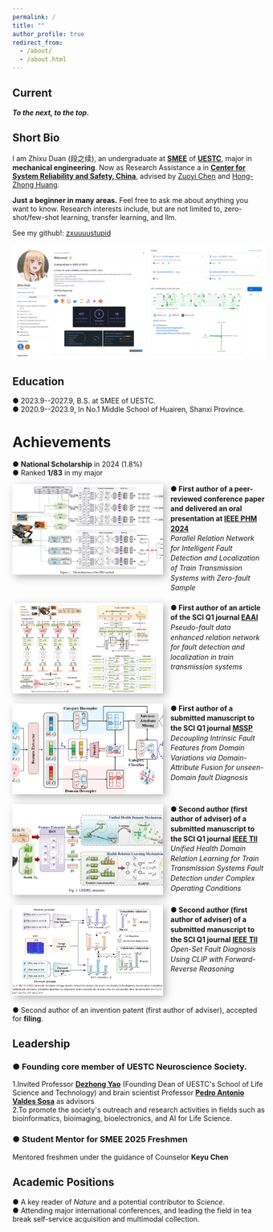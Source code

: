 ```yaml
---
permalink: /
title: ""
author_profile: true
redirect_from: 
  - /about/
  - /about.html
---
```

Current
----------
***To the next, to the top.***


Short Bio
-----
I am Zhixu Duan (段之续), an undergraduate at [**SMEE**](https://www.smee.uestc.edu.cn/) of [**UESTC**](https://www.uestc.edu.cn/), major in **mechanical engineering**. Now as Research Assistance a in [**Center for System Reliability and Safety, China**](http://relialab.org/), advised by [Zuoyi Chen](https://scholar.google.com/citations?user=nffqj1QAAAAJ&hl=zh-CN&oi=ao) and [Hong-Zhong Huang](https://www.researchgate.net/profile/Hong-Zhong-Huang).    

**Just a beginner in many areas.** Feel free to ask me about anything you want to know.   Research interests include, but are not limited to, zero-shot/few-shot learning, transfer learning, and llm. 

See my github!: [zxuuuustupid](github.com/zxuuuustupid)

![github](/images/github.png)

        

Education
------
&#9679; 2023.9--2027.9, B.S. at SMEE of UESTC.   
&#9679; 2020.9--2023.9, In No.1 Middle School of Huairen, Shanxi Province.



Achievements
======
&#9679; **National Scholarship** in 2024 (1.8%)   
&#9679; Ranked **1/83** in my major   

<div style="display: flex; align-items: flex-start; margin-bottom: 20px;">
  <img src="/images/PHM.png" alt="PHM" style="width:300px; height:180px; object-fit:cover; margin-right: 15px; box-shadow:5px 5px 15px rgba(0,0,0,0.3);"/>
  <div style="line-height:1.4;">
    <p style="margin:0; font-weight:bold;">● First author of a peer-reviewed conference paper and delivered an oral presentation at <a href="https://2024.globalphm.org/">IEEE PHM 2024</a></p>
    <p style="margin:0; font-style:italic;">Parallel Relation Network for Intelligent Fault Detection and Localization of Train Transmission Systems with Zero-fault Sample</p>
  </div>
</div>

<div style="display: flex; align-items: flex-start; margin-bottom: 20px;">
  <img src="/images/EAAI.png" alt="EAAI" style="width:300px; height:180px; object-fit:cover; margin-right: 15px; box-shadow:5px 5px 15px rgba(0,0,0,0.3);"/>
  <div style="line-height:1.4;">
    <p style="margin:0; font-weight:bold;">● First author of an article of the SCI Q1 journal <a href="https://www.sciencedirect.com/journal/engineering-applications-of-artificial-intelligence">EAAI</a></p>
    <p style="margin:0; font-style:italic;">Pseudo-fault data enhanced relation network for fault detection and localization in train transmission systems</p>
  </div>
</div>

<div style="display: flex; align-items: flex-start; margin-bottom: 20px;">
  <img src="/images/CZSL.png" alt="CZSL" style="width:300px; height:180px; object-fit:cover; margin-right: 15px; box-shadow:5px 5px 15px rgba(0,0,0,0.3);"/>
  <div style="line-height:1.4;">
    <p style="margin:0; font-weight:bold;">● First author of a submitted manuscript to the SCI Q1 journal <a href="https://www.sciencedirect.com/journal/mechanical-systems-and-signal-processing">MSSP</a></p>
    <p style="margin:0; font-style:italic;">Decoupling Intrinsic Fault Features from Domain Variations via Domain-Attribute Fusion for unseen-Domain fault Diagnosis</p>
  </div>
</div>

<div style="display: flex; align-items: flex-start; margin-bottom: 20px;">
  <img src="/images/UHDRL.png" alt="UHDRL" style="width:300px; height:180px; object-fit:cover; margin-right: 15px; box-shadow:5px 5px 15px rgba(0,0,0,0.3);"/>
  <div style="line-height:1.4;">
    <p style="margin:0; font-weight:bold;">● Second author (first author of adviser) of a submitted manuscript to the SCI Q1 journal <a href="https://www.ieee-ies.org/pubs/transactions-on-industrial-informatics">IEEE TII</a></p>
    <p style="margin:0; font-style:italic;">Unified Health Domain Relation Learning for Train Transmission Systems Fault Detection under Complex Operating Conditions</p>
  </div>
</div>

<div style="display: flex; align-items: flex-start; margin-bottom: 20px;">
  <img src="/images/CLIP.png" alt="CLIP" style="width:300px; height:180px; object-fit:cover; margin-right: 15px; box-shadow:5px 5px 15px rgba(0,0,0,0.3);"/>
  <div style="line-height:1.4;">
    <p style="margin:0; font-weight:bold;">● Second author (first author of adviser) of a submitted manuscript to the SCI Q1 journal <a href="https://www.ieee-ies.org/pubs/transactions-on-industrial-informatics">IEEE TII</a></p>
    <p style="margin:0; font-style:italic;">Open-Set Fault Diagnosis Using CLIP with Forward-Reverse Reasoning</p>
  </div>
</div>



[//]: # (&#9679; **First author** of a peer-reviewed conference paper and delivered an **oral presentation** at [***IEEE PHM 2024***]&#40;https://2024.globalphm.org/&#41;     )

[//]: # (*Parallel Relation Network for Intelligent Fault Detection and Localization of Train Transmission Systems with Zero-fault Sample*)

[//]: # (![PHM]&#40;/images/PHM.png&#41;)

[//]: # ()
[//]: # (&#9679; **First author** of an article of the **SCI Q1 journal** [***EAAI &#40;Engineering Application of Artificial Intelligence&#41;***]&#40;https://www.sciencedirect.com/journal/engineering-applications-of-artificial-intelligence&#41;     )

[//]: # ()
[//]: # (*Pseudo-fault data enhanced relation network for fault detection and localization in train transmission systems*)

[//]: # ()
[//]: # (![EAAI]&#40;/images/EAAI.png&#41;)

[//]: # ()
[//]: # (&#9679; **First author** of a submitted manuscript to the **SCI Q1 journal** [***MSSP &#40;Mechanical Systems and Signal Processing&#41;***]&#40;https://www.sciencedirect.com/journal/mechanical-systems-and-signal-processing&#41;    )

[//]: # ()
[//]: # (*Decoupling Intrinsic Fault Features from Domain Variations via Domain-Attribute Fusion for unseen-Domain fault Diagnosis*)

[//]: # ()
[//]: # (![CZSL]&#40;/images/CZSL.png&#41;)

[//]: # ()
[//]: # (&#9679; Second author &#40;first author of adviser&#41; of a submitted manuscript to the **SCI Q1 journal** [***IEEE TII &#40;Transactions on Industrial Informatics&#41;***]&#40;https://www.ieee-ies.org/pubs/transactions-on-industrial-informatics&#41;    )

[//]: # ()
[//]: # (*Unified Health Domain Relation Learning for Train Transmission Systems Fault Detection under Complex Operating Conditions*)

[//]: # ()
[//]: # (![UHDRL]&#40;/images/UHDRL.png&#41;)

[//]: # ()
[//]: # (&#9679; Second author &#40;first author of adviser&#41; of a submitted manuscript to the **SCI Q1 journal** [***IEEE TII &#40;Transactions on Industrial Informatics&#41;***]&#40;https://www.ieee-ies.org/pubs/transactions-on-industrial-informatics&#41;    )

[//]: # ()
[//]: # (*Open-Set Fault Diagnosis Using CLIP with Forward-Reverse Reasoning*)

[//]: # ()
[//]: # (![CLIP]&#40;/images/CLIP.png&#41;)

&#9679; Second author of an invention patent (first author of adviser), accepted for **filing**.     

Leadership
------
### &#9679; Founding core member of UESTC Neuroscience Society.   
1.Invited Professor [**Dezhong Yao**](https://scholar.google.com/citations?user=ClUoWqsAAAAJ&hl=zh-CN&oi=ao) (Founding Dean of UESTC's School of Life Science and Technology) and brain scientist Professor [**Pedro Antonio Valdes Sosa**](https://scholar.google.com/citations?user=0M2PVJIAAAAJ&hl=zh-CN&oi=ao) as advisors        
2.To promote the society's outreach and research activities in fields such as bioinformatics, bioimaging, bioelectronics, and AI for Life Science.
  
### &#9679; Student Mentor for SMEE 2025 Freshmen    
Mentored freshmen under the guidance of Counselor **Keyu Chen**

Academic Positions    
------
&#9679; A key reader of *Nature* and a potential contributor to *Science*.      
&#9679; Attending major international conferences, and leading the field in tea break self-service acquisition and multimodal collection.     
